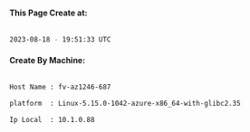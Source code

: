 
   
#### This Page Create at:

```bash

2023-08-18 - 19:51:33 UTC

```

#### Create By Machine:

```bash

Host Name : fv-az1246-687

platform  : Linux-5.15.0-1042-azure-x86_64-with-glibc2.35

Ip Local  : 10.1.0.88

```

